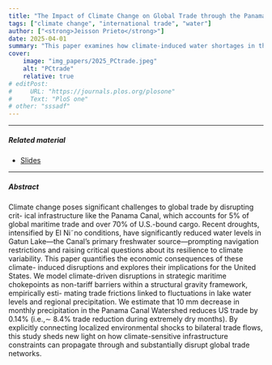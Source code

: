 ```yaml
---
title: "The Impact of Climate Change on Global Trade through the Panama Canal" 
tags: ["climate change", "international trade", "water"]
author: ["<strong>Jeisson Prieto</strong>"]
date: 2025-04-01
summary: "This paper examines how climate-induced water shortages in the Panama Canal act as non-tariff trade barriers, reducing U.S. trade by up to 8.4% during extreme droughts. Using a structural gravity model, it quantifies the economic impact of localized climate shocks on trade flows through a critical global chokepoint." 
cover:
    image: "img_papers/2025_PCtrade.jpeg"
    alt: "PCtrade"
    relative: true
# editPost:
#     URL: "https://journals.plos.org/plosone"
#     Text: "PloS one"
# other: "sssadf"
---
```


---

##### Related material

+ [Slides](PCtrade-presentation-JP.pdf)
<!-- + [Code and data](https://github.com/japrietov/INFEKTA) -->

---

##### Abstract

Climate change poses significant challenges to global trade by disrupting crit- ical infrastructure like the Panama Canal, which accounts for 5% of global maritime trade and over 70% of U.S.-bound cargo. Recent droughts, intensified by El Ni˜no conditions, have significantly reduced water levels in Gatun Lake—the Canal’s primary freshwater source—prompting navigation restrictions and raising critical questions about its resilience to climate variability. This paper quantifies the economic consequences of these climate- induced disruptions and explores their implications for the United States. We model climate-driven disruptions in strategic maritime chokepoints as non-tariff barriers within a structural gravity framework, empirically esti- mating trade frictions linked to fluctuations in lake water levels and regional precipitation. We estimate that 10 mm decrease in monthly precipitation in the Panama Canal Watershed reduces US trade by 0.14% (i.e.,∼ 8.4% trade reduction during extremely dry months). By explicitly connecting localized environmental shocks to bilateral trade flows, this study sheds new light on how climate-sensitive infrastructure constraints can propagate through and substantially disrupt global trade networks.

<!-- ---

##### Figure 6: Some Uses For Olive Oil

![](paper1.png) -->

<!-- ---

##### Citation

Jonatan Gomez, **Jeisson Prieto**, Elizabeth Leon, and Arles Rodríguez. "INFEKTA—An agent-based model for transmission of infectious diseases: The COVID-19 case in Bogotá, Colombia." PloS one 16, no. 2 (2021): e0245787..

```BibTeX
@article{gomez2021infekta,
  title={INFEKTA—An agent-based model for transmission of infectious diseases: The COVID-19 case in Bogot{\'a}, Colombia},
  author={Gomez, Jonatan and Prieto, Jeisson and Leon, Elizabeth and Rodr{\'\i}guez, Arles},
  journal={PloS one},
  volume={16},
  number={2},
  pages={e0245787},
  year={2021},
  publisher={Public Library of Science San Francisco, CA USA}
}
```

--- -->

<!-- ##### Related material

+ [Presentation slides](presentation1.pdf)
+ [Summary of the paper](https://www.penguinrandomhouse.com/books/110403/unusual-uses-for-olive-oil-by-alexander-mccall-smith/) -->

